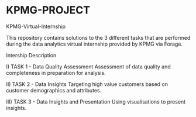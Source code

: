 # KPMG-PROJECT

KPMG-Virtual-Internship

This repository contains solutions to the 3 different tasks that are performed during the data analytics virtual internship provided by KPMG via Forage.

Intership Description

I) TASK 1 - Data Quality Assessment
  Assessment of data quality and completeness in preparation for analysis. 
  
II) TASK 2 - Data Insights
  Targeting high value customers based on customer demographics and attributes. 
  
III) TASK 3 - Data Insights and Presentation
  Using visualisations to present insights.
